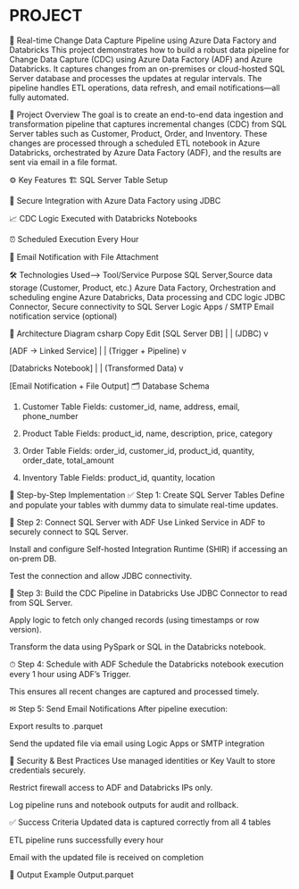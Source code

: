 # PROJECT
🔁 Real-time Change Data Capture Pipeline using Azure Data Factory and Databricks
This project demonstrates how to build a robust data pipeline for Change Data Capture (CDC) using Azure Data Factory (ADF) and Azure Databricks. It captures changes from an on-premises or cloud-hosted SQL Server database and processes the updates at regular intervals. The pipeline handles ETL operations, data refresh, and email notifications—all fully automated.

📌 Project Overview
The goal is to create an end-to-end data ingestion and transformation pipeline that captures incremental changes (CDC) from SQL Server tables such as Customer, Product, Order, and Inventory. These changes are processed through a scheduled ETL notebook in Azure Databricks, orchestrated by Azure Data Factory (ADF), and the results are sent via email in a file format.

⚙ Key Features
🏗 SQL Server Table Setup


🔌 Secure Integration with Azure Data Factory using JDBC


📈 CDC Logic Executed with Databricks Notebooks


⏰ Scheduled Execution Every Hour


📧 Email Notification with File Attachment


🛠 Technologies Used-->
Tool/Service	Purpose
SQL Server,Source data storage (Customer, Product, etc.)
Azure Data Factory, Orchestration and scheduling engine
Azure Databricks, Data processing and CDC logic
JDBC Connector, Secure connectivity to SQL Server
Logic Apps / SMTP	Email notification service (optional)

🧱 Architecture Diagram
csharp
Copy
Edit
[SQL Server DB]
      |
      | (JDBC)
      v
      
[ADF -> Linked Service]
      |
      | (Trigger + Pipeline)
      v
      
[Databricks Notebook]
      |
      | (Transformed Data)
      v
      
[Email Notification + File Output]
🗂 Database Schema
1. Customer Table
Fields: customer_id, name, address, email, phone_number

2. Product Table
Fields: product_id, name, description, price, category

3. Order Table
Fields: order_id, customer_id, product_id, quantity, order_date, total_amount

4. Inventory Table
Fields: product_id, quantity, location

🔄 Step-by-Step Implementation
✅ Step 1: Create SQL Server Tables
Define and populate your tables with dummy data to simulate real-time updates.

🔗 Step 2: Connect SQL Server with ADF
Use Linked Service in ADF to securely connect to SQL Server.

Install and configure Self-hosted Integration Runtime (SHIR) if accessing an on-prem DB.

Test the connection and allow JDBC connectivity.

🔁 Step 3: Build the CDC Pipeline in Databricks
Use JDBC Connector to read from SQL Server.

Apply logic to fetch only changed records (using timestamps or row version).

Transform the data using PySpark or SQL in the Databricks notebook.

⏱ Step 4: Schedule with ADF
Schedule the Databricks notebook execution every 1 hour using ADF’s Trigger.

This ensures all recent changes are captured and processed timely.

✉ Step 5: Send Email Notifications
After pipeline execution:

Export results to .parquet

Send the updated file via email using Logic Apps or SMTP integration

🔐 Security & Best Practices
Use managed identities or Key Vault to store credentials securely.

Restrict firewall access to ADF and Databricks IPs only.

Log pipeline runs and notebook outputs for audit and rollback.

✅ Success Criteria
Updated data is captured correctly from all 4 tables

ETL pipeline runs successfully every hour

Email with the updated file is received on completion

📂 Output Example
Output.parquet

